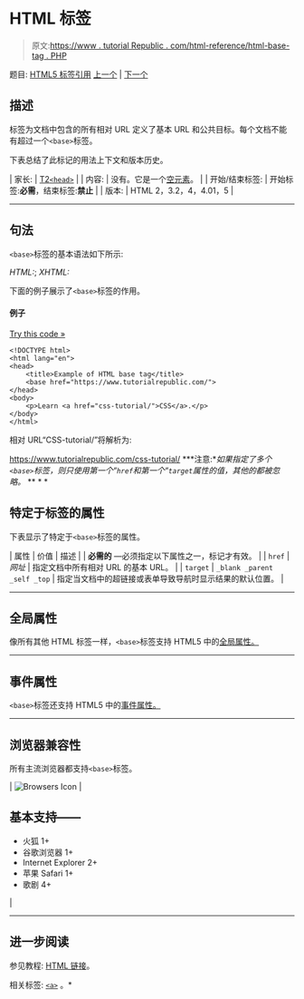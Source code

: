 # HTML 标签

> 原文:[https://www . tutorial Republic . com/html-reference/html-base-tag . PHP](https://www.tutorialrepublic.com/html-reference/html-base-tag.php)

题目: [HTML5 标签引用](html5-tags.php) [上一个](html-b-tag.php) | [下一个](html-basefont-tag.php)

## 描述

标签为文档中包含的所有相对 URL 定义了基本 URL 和公共目标。每个文档不能有超过一个`<base>`标签。

下表总结了此标记的用法上下文和版本历史。

| 家长: | [T2`<head>`](html-head-tag.php) |
| 内容: | 没有。它是一个[空元素](../html-tutorial/html-elements.php#empty-elements)。 |
| 开始/结束标签: | 开始标签:**必需**，结束标签:**禁止** |
| 版本: | HTML 2，3.2，4，4.01，5 |

* * *

## 句法

`<base>`标签的基本语法如下所示:

*HTML:*<base href="*URL*">; *XHTML:*<base href="*URL*" />

下面的例子展示了`<base>`标签的作用。

#### 例子

[Try this code »](../codelab.php?topic=html&file=base-tag "Try this code using online Editor")

```
<!DOCTYPE html>
<html lang="en">
<head>
    <title>Example of HTML base tag</title>
    <base href="https://www.tutorialrepublic.com/">
</head>
<body>
    <p>Learn <a href="css-tutorial/">CSS</a>.</p>
</body>
</html>
```

相对 URL“CSS-tutorial/”将解析为:

https://www.tutorialrepublic.com/css-tutorial/ ***注意:**如果指定了多个`<base>`标签，则只使用第一个“`href`和第一个“`target`属性的值，其他的都被忽略。*  ** * *

## 特定于标签的属性

下表显示了特定于`<base>`标签的属性。

| 属性 | 价值 | 描述 |
| **必需的** —必须指定以下属性之一，标记才有效。 |
| `href` | *网址* | 指定文档中所有相对 URL 的基本 URL。 |
| `target` | `_blank
_parent
_self
_top` | 指定当文档中的超链接或表单导致导航时显示结果的默认位置。 |

* * *

## 全局属性

像所有其他 HTML 标签一样，`<base>`标签支持 HTML5 中的[全局属性。](html5-global-attributes.php)

* * *

## 事件属性

`<base>`标签还支持 HTML5 中的[事件属性。](html5-event-attributes.php)

* * *

## 浏览器兼容性

所有主流浏览器都支持`<base>`标签。

| ![Browsers Icon](../Images/e9331123c77668c1832e541c2fca1002.png) | 

## 基本支持——

*   火狐 1+
*   谷歌浏览器 1+
*   Internet Explorer 2+
*   苹果 Safari 1+
*   歌剧 4+

 |

* * *

## 进一步阅读

参见教程: [HTML 链接](../html-tutorial/html-links.php)。

相关标签: [`<a>`](html-a-tag.php) 。*